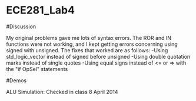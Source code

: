 ECE281_Lab4
===========

#Discussion

My original problems gave me lots of syntax errors. The ROR and IN functions were not working, and I kept getting errors
concerning using signed with unsigned. The fixes that worked are as follows: 
-Using std_logic_vector instead of signed before unsigned
-Using double quotation marks instead of single quotes
-Using equal signs instead of <= or => with the "if OpSel" statements

#Demos

ALU Simulation: Checked in class 8 April 2014
